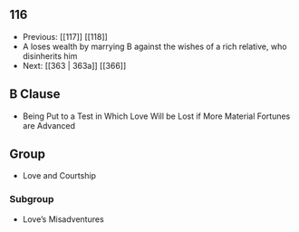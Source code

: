 ## 116
- Previous: [[117]] [[118]] 
- A loses wealth by marrying B against the wishes of a rich relative, who disinherits him
- Next: [[363 | 363a]] [[366]] 

## B Clause
- Being Put to a Test in Which Love Will be Lost if More Material Fortunes are Advanced

## Group
- Love and Courtship

### Subgroup
- Love’s Misadventures

